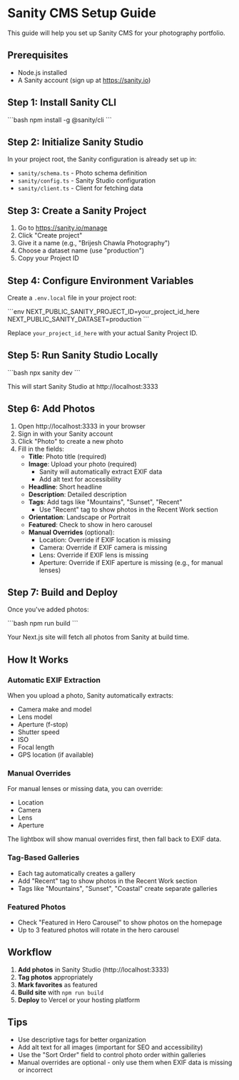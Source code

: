 # Sanity CMS Setup Guide

This guide will help you set up Sanity CMS for your photography portfolio.

## Prerequisites

- Node.js installed
- A Sanity account (sign up at https://sanity.io)

## Step 1: Install Sanity CLI

\`\`\`bash
npm install -g @sanity/cli
\`\`\`

## Step 2: Initialize Sanity Studio

In your project root, the Sanity configuration is already set up in:
- `sanity/schema.ts` - Photo schema definition
- `sanity/config.ts` - Sanity Studio configuration
- `sanity/client.ts` - Client for fetching data

## Step 3: Create a Sanity Project

1. Go to https://sanity.io/manage
2. Click "Create project"
3. Give it a name (e.g., "Brijesh Chawla Photography")
4. Choose a dataset name (use "production")
5. Copy your Project ID

## Step 4: Configure Environment Variables

Create a `.env.local` file in your project root:

\`\`\`env
NEXT_PUBLIC_SANITY_PROJECT_ID=your_project_id_here
NEXT_PUBLIC_SANITY_DATASET=production
\`\`\`

Replace `your_project_id_here` with your actual Sanity Project ID.

## Step 5: Run Sanity Studio Locally

\`\`\`bash
npx sanity dev
\`\`\`

This will start Sanity Studio at http://localhost:3333

## Step 6: Add Photos

1. Open http://localhost:3333 in your browser
2. Sign in with your Sanity account
3. Click "Photo" to create a new photo
4. Fill in the fields:
   - **Title**: Photo title (required)
   - **Image**: Upload your photo (required)
     - Sanity will automatically extract EXIF data
     - Add alt text for accessibility
   - **Headline**: Short headline
   - **Description**: Detailed description
   - **Tags**: Add tags like "Mountains", "Sunset", "Recent"
     - Use "Recent" tag to show photos in the Recent Work section
   - **Orientation**: Landscape or Portrait
   - **Featured**: Check to show in hero carousel
   - **Manual Overrides** (optional):
     - Location: Override if EXIF location is missing
     - Camera: Override if EXIF camera is missing
     - Lens: Override if EXIF lens is missing
     - Aperture: Override if EXIF aperture is missing (e.g., for manual lenses)

## Step 7: Build and Deploy

Once you've added photos:

\`\`\`bash
npm run build
\`\`\`

Your Next.js site will fetch all photos from Sanity at build time.

## How It Works

### Automatic EXIF Extraction

When you upload a photo, Sanity automatically extracts:
- Camera make and model
- Lens model
- Aperture (f-stop)
- Shutter speed
- ISO
- Focal length
- GPS location (if available)

### Manual Overrides

For manual lenses or missing data, you can override:
- Location
- Camera
- Lens
- Aperture

The lightbox will show manual overrides first, then fall back to EXIF data.

### Tag-Based Galleries

- Each tag automatically creates a gallery
- Add "Recent" tag to show photos in the Recent Work section
- Tags like "Mountains", "Sunset", "Coastal" create separate galleries

### Featured Photos

- Check "Featured in Hero Carousel" to show photos on the homepage
- Up to 3 featured photos will rotate in the hero carousel

## Workflow

1. **Add photos** in Sanity Studio (http://localhost:3333)
2. **Tag photos** appropriately
3. **Mark favorites** as featured
4. **Build site** with `npm run build`
5. **Deploy** to Vercel or your hosting platform

## Tips

- Use descriptive tags for better organization
- Add alt text for all images (important for SEO and accessibility)
- Use the "Sort Order" field to control photo order within galleries
- Manual overrides are optional - only use them when EXIF data is missing or incorrect
